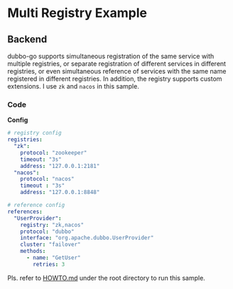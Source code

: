 # Multi Registry Example

## Backend

dubbo-go supports simultaneous registration of the same service with multiple registries, or separate registration of different services in different registries, or even simultaneous reference of services with the same name registered in different registries. In addition, the registry supports custom extensions. I use `zk` and `nacos` in this sample.

### Code

**Config**

```yaml
# registry config
registries:
  "zk":
    protocol: "zookeeper"
    timeout: "3s"
    address: "127.0.0.1:2181"
  "nacos":
    protocol: "nacos"
    timeout	: "3s"
    address: "127.0.0.1:8848"

# reference config
references:
  "UserProvider":
    registry: "zk,nacos"
    protocol: "dubbo"
    interface: "org.apache.dubbo.UserProvider"
    cluster: "failover"
    methods:
      - name: "GetUser"
        retries: 3
```

Pls. refer to [HOWTO.md](../HOWTO.md) under the root directory to run this sample.
